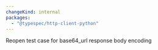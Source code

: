 ```yaml
---
changeKind: internal
packages:
  - "@typespec/http-client-python"
---
```


Reopen test case for base64_url response body encoding
